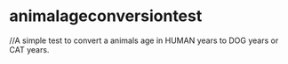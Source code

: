 # animalageconversiontest
//A simple test to convert a animals age in HUMAN years to DOG years or CAT years.
